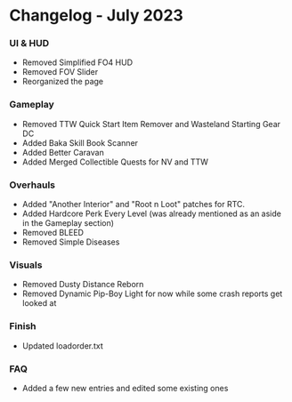 # Changelog - July 2023

### UI & HUD

- Removed Simplified FO4 HUD
- Removed FOV Slider
- Reorganized the page

### Gameplay

- Removed TTW Quick Start Item Remover and Wasteland Starting Gear DC
- Added Baka Skill Book Scanner
- Added Better Caravan
- Added Merged Collectible Quests for NV and TTW

### Overhauls

- Added "Another Interior" and "Root n Loot" patches for RTC.
- Added Hardcore Perk Every Level (was already mentioned as an aside in the Gameplay section)
- Removed BLEED
- Removed Simple Diseases

### Visuals

- Removed Dusty Distance Reborn
- Removed Dynamic Pip-Boy Light for now while some crash reports get looked at

### Finish

- Updated loadorder.txt

### FAQ

- Added a few new entries and edited some existing ones

